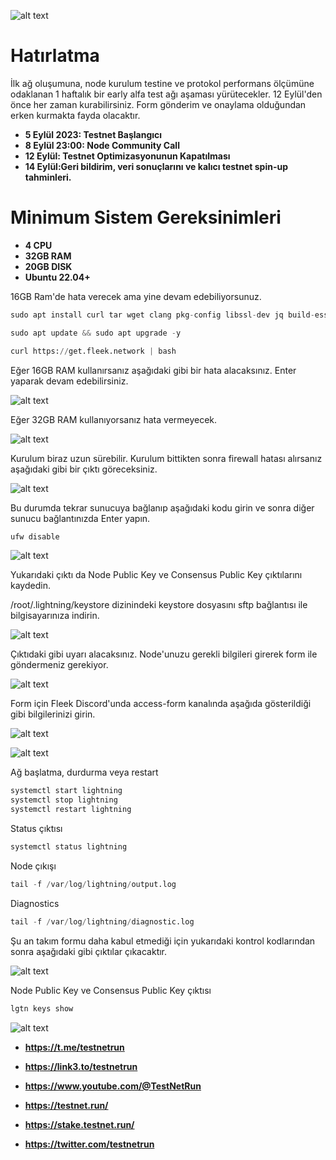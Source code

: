 ![alt text](https://i.hizliresim.com/6980i8v.png)

# Hatırlatma

İlk ağ oluşumuna, node kurulum testine ve protokol performans ölçümüne odaklanan 1 haftalık bir early alfa test ağı aşaması yürütecekler.
12 Eylül'den önce her zaman kurabilirsiniz. Form gönderim ve onaylama olduğundan erken kurmakta fayda olacaktır.

- **5 Eylül 2023: Testnet Başlangıcı** 
- **8 Eylül 23:00: Node Community Call**
- **12 Eylül: Testnet Optimizasyonunun Kapatılması**
- **14 Eylül:Geri bildirim, veri sonuçlarını ve kalıcı testnet spin-up tahminleri.**

# Minimum Sistem Gereksinimleri

- **4 CPU**
- **32GB RAM**
- **20GB DISK**
- **Ubuntu 22.04+**

16GB Ram'de hata verecek ama yine devam edebiliyorsunuz. 


```python
sudo apt install curl tar wget clang pkg-config libssl-dev jq build-essential bsdmainutils git make ncdu gcc git jq chrony liblz4-tool -y
```



```python
sudo apt update && sudo apt upgrade -y
```

```python
curl https://get.fleek.network | bash
```

Eğer 16GB RAM kullanırsanız aşağıdaki gibi bir hata alacaksınız. Enter yaparak devam edebilirsiniz.

![alt text](https://i.hizliresim.com/ad5gmgq.png)

Eğer 32GB RAM kullanıyorsanız hata vermeyecek.


![alt text](https://i.hizliresim.com/tqz27hc.png)

Kurulum biraz uzun sürebilir. Kurulum bittikten sonra firewall hatası alırsanız aşağıdaki gibi bir çıktı göreceksiniz.

![alt text](https://i.hizliresim.com/ol7tdnc.png)

Bu durumda tekrar sunucuya bağlanıp aşağıdaki kodu girin ve sonra diğer sunucu bağlantınızda Enter yapın.

```python
ufw disable
```

![alt text](https://i.hizliresim.com/d1rozv4.png)

Yukarıdaki çıktı da Node Public Key ve Consensus Public Key çıktılarını kaydedin. 

/root/.lightning/keystore dizinindeki keystore dosyasını sftp bağlantısı ile bilgisayarınıza indirin.

![alt text](https://i.hizliresim.com/m7k1ro4.png)



Çıktıdaki gibi uyarı alacaksınız. Node'unuzu gerekli bilgileri girerek form ile göndermeniz gerekiyor. 

![alt text](https://i.hizliresim.com/eg3om5z.png)

Form için Fleek Discord'unda access-form kanalında aşağıda gösterildiği gibi bilgilerinizi girin. 


![alt text](https://i.hizliresim.com/7rehvjp.png)

![alt text](https://i.hizliresim.com/p2ywll6.png)

Ağ başlatma, durdurma veya restart

```python
systemctl start lightning
systemctl stop lightning
systemctl restart lightning
```


Status çıktısı

```python
systemctl status lightning
```

Node çıkışı 

```python
tail -f /var/log/lightning/output.log
```

Diagnostics

```python
tail -f /var/log/lightning/diagnostic.log
```

Şu an takım formu daha kabul etmediği için yukarıdaki kontrol kodlarından sonra aşağıdaki gibi çıktılar çıkacaktır. 

![alt text](https://i.hizliresim.com/6dwtcob.png)


Node Public Key ve Consensus Public Key çıktısı

```python
lgtn keys show
```

![alt text](https://i.hizliresim.com/en9uqkx.png)



- **https://t.me/testnetrun**

- **https://link3.to/testnetrun**

- **https://www.youtube.com/@TestNetRun**

- **https://testnet.run/**

- **https://stake.testnet.run/**

- **https://twitter.com/testnetrun**





